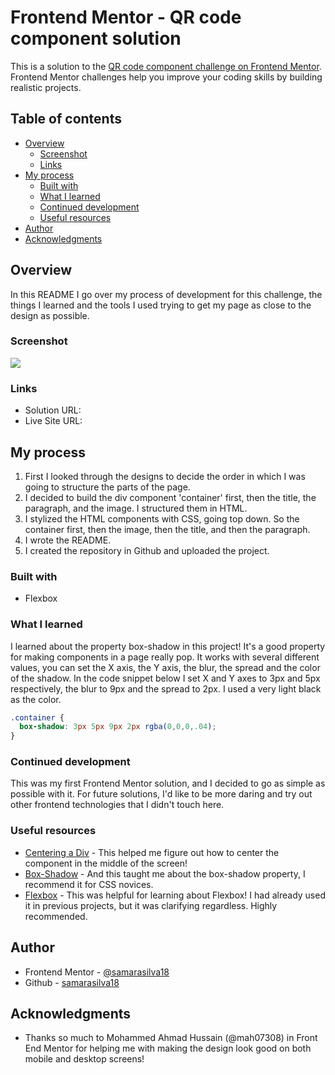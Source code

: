 # Frontend Mentor - QR code component solution

This is a solution to the [QR code component challenge on Frontend Mentor](https://www.frontendmentor.io/challenges/qr-code-component-iux_sIO_H). Frontend Mentor challenges help you improve your coding skills by building realistic projects. 

## Table of contents

- [Overview](#overview)
  - [Screenshot](#screenshot)
  - [Links](#links)
- [My process](#my-process)
  - [Built with](#built-with)
  - [What I learned](#what-i-learned)
  - [Continued development](#continued-development)
  - [Useful resources](#useful-resources)
- [Author](#author)
- [Acknowledgments](#acknowledgments)

## Overview

In this README I go over my process of development for this challenge, the things I learned and the tools I used trying to get my page as close to the design as possible.

### Screenshot

![](.images/screenshot.png)

### Links

- Solution URL: [](https://www.frontendmentor.io/solutions/qr-code-component-challenge-using-flexbox--fd9CdJ0M3)
- Live Site URL: [](https://samarasilva18.github.io/qr-code-component/)

## My process

1. First I looked through the designs to decide the order in which I was going to structure the parts of the page.
2. I decided to build the div component 'container' first, then the title, the paragraph, and the image. I structured them in HTML.
3. I stylized the HTML components with CSS, going top down. So the container first, then the image, then the title, and then the paragraph.
4. I wrote the README.
5. I created the repository in Github and uploaded the project.

### Built with

- Flexbox

### What I learned

I learned about the property box-shadow in this project! It's a good property for making components in a page really pop. It works with several different values, you can set the X axis, the Y axis, the blur, the spread and the color of the shadow. In the code snippet below I set X and Y axes to 3px and 5px respectively, the blur to 9px and the spread to 2px. I used a very light black as the color. 

```css
.container {
  box-shadow: 3px 5px 9px 2px rgba(0,0,0,.04);
}
```

### Continued development

This was my first Frontend Mentor solution, and I decided to go as simple as possible with it. For future solutions, I'd like to be more daring and try out other frontend technologies that I didn't touch here.

### Useful resources

- [Centering a Div](https://stackoverflow.com/questions/31217268/center-div-on-the-middle-of-screen) - This helped me figure out how to center the component in the middle of the screen!
- [Box-Shadow](https://developer.mozilla.org/en-US/docs/Learn/CSS/Howto/Add_a_shadow) - And this taught me about the box-shadow property, I recommend it for CSS novices.
- [Flexbox](https://css-tricks.com/snippets/css/a-guide-to-flexbox/) - This was helpful for learning about Flexbox! I had already used it in previous projects, but it was clarifying regardless. Highly recommended.

## Author

- Frontend Mentor - [@samarasilva18](https://www.frontendmentor.io/profile/samarasilva18)
- Github - [samarasilva18](https://github.com/samarasilva18)

## Acknowledgments

- Thanks so much to Mohammed Ahmad Hussain (@mah07308) in Front End Mentor for helping me with making the design look good on both mobile and desktop screens!